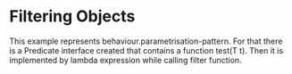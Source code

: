 # Filtering Objects

This example represents behaviour.parametrisation-pattern. For that there is a Predicate<T> interface created that contains a function test(T t). Then it is implemented by lambda expression while calling filter function.
